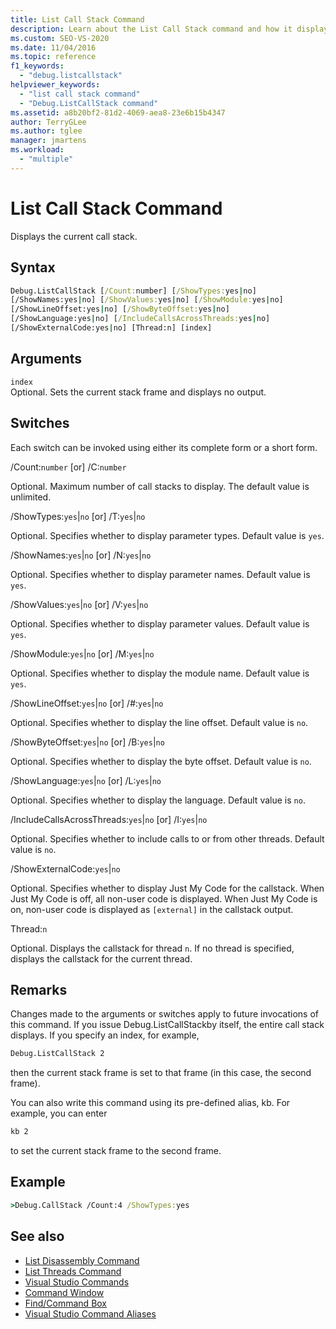 ```yaml
---
title: List Call Stack Command
description: Learn about the List Call Stack command and how it displays the current call stack.
ms.custom: SEO-VS-2020
ms.date: 11/04/2016
ms.topic: reference
f1_keywords:
  - "debug.listcallstack"
helpviewer_keywords:
  - "list call stack command"
  - "Debug.ListCallStack command"
ms.assetid: a8b20bf2-81d2-4069-aea8-23e6b15b4347
author: TerryGLee
ms.author: tglee
manager: jmartens
ms.workload:
  - "multiple"
---
```

# List Call Stack Command
Displays the current call stack.

## Syntax

```cmd
Debug.ListCallStack [/Count:number] [/ShowTypes:yes|no]
[/ShowNames:yes|no] [/ShowValues:yes|no] [/ShowModule:yes|no]
[/ShowLineOffset:yes|no] [/ShowByteOffset:yes|no]
[/ShowLanguage:yes|no] [/IncludeCallsAcrossThreads:yes|no]
[/ShowExternalCode:yes|no] [Thread:n] [index]
```

## Arguments

`index`\
Optional. Sets the current stack frame and displays no output.

## Switches
Each switch can be invoked using either its complete form or a short form.

/Count:`number` [or] /C:`number`

Optional. Maximum number of call stacks to display. The default value is unlimited.

/ShowTypes:`yes`&#124;`no` [or] /T:`yes`&#124;`no`

Optional. Specifies whether to display parameter types. Default value is `yes`.

/ShowNames:`yes`&#124;`no` [or] /N:`yes`&#124;`no`

Optional. Specifies whether to display parameter names. Default value is `yes`.

/ShowValues:`yes`&#124;`no` [or] /V:`yes`&#124;`no`

Optional. Specifies whether to display parameter values. Default value is `yes`.

/ShowModule:`yes`&#124;`no` [or] /M:`yes`&#124;`no`

Optional. Specifies whether to display the module name. Default value is `yes`.

/ShowLineOffset:`yes`&#124;`no` [or] /#:`yes`&#124;`no`

Optional. Specifies whether to display the line offset. Default value is `no`.

/ShowByteOffset:`yes`&#124;`no` [or] /B:`yes`&#124;`no`

Optional. Specifies whether to display the byte offset. Default value is `no`.

/ShowLanguage:`yes`&#124;`no` [or] /L:`yes`&#124;`no`

Optional. Specifies whether to display the language. Default value is `no`.

/IncludeCallsAcrossThreads:`yes`&#124;`no` [or] /I:`yes`&#124;`no`

Optional. Specifies whether to include calls to or from other threads. Default value is `no`.

/ShowExternalCode:`yes`&#124;`no`

Optional. Specifies whether to display Just My Code for the callstack. When Just My Code is off, all non-user code is displayed. When Just My Code is on, non-user code is displayed as `[external]` in the callstack output.

Thread:`n`

Optional. Displays the callstack for thread `n`. If no thread is specified, displays the callstack for the current thread.

## Remarks
Changes made to the arguments or switches apply to future invocations of this command. If you issue Debug.ListCallStackby itself, the entire call stack displays. If you specify an index, for example,

```cmd
Debug.ListCallStack 2
```

then the current stack frame is set to that frame (in this case, the second frame).

You can also write this command using its pre-defined alias, kb. For example, you can enter

```cmd
kb 2
```

to set the current stack frame to the second frame.

## Example

```cmd
>Debug.CallStack /Count:4 /ShowTypes:yes
```

## See also

- [List Disassembly Command](../../ide/reference/list-disassembly-command.md)
- [List Threads Command](../../ide/reference/list-threads-command.md)
- [Visual Studio Commands](../../ide/reference/visual-studio-commands.md)
- [Command Window](../../ide/reference/command-window.md)
- [Find/Command Box](../../ide/find-command-box.md)
- [Visual Studio Command Aliases](../../ide/reference/visual-studio-command-aliases.md)